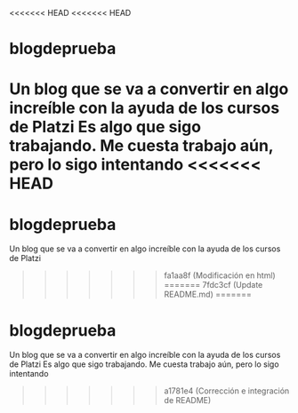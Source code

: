 <<<<<<< HEAD
<<<<<<< HEAD
# blogdeprueba
Un blog que se va a convertir en algo increíble con la ayuda de los cursos de Platzi
Es algo que sigo trabajando. Me cuesta trabajo aún, pero lo sigo intentando
<<<<<<< HEAD
=======
# blogdeprueba
Un blog que se va a convertir en algo increíble con la ayuda de los cursos de Platzi
>>>>>>> fa1aa8f (Modificación en html)
=======
>>>>>>> 7fdc3cf (Update README.md)
=======
# blogdeprueba
Un blog que se va a convertir en algo increíble con la ayuda de los cursos de Platzi
Es algo que sigo trabajando. Me cuesta trabajo aún, pero lo sigo intentando
>>>>>>> a1781e4 (Corrección e integración de README)
